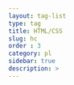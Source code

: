 ```yaml
---
layout: tag-list
type: tag
title: HTML/CSS
slug: hc
order : 3
category: pl
sidebar: true
description: >
---
```

